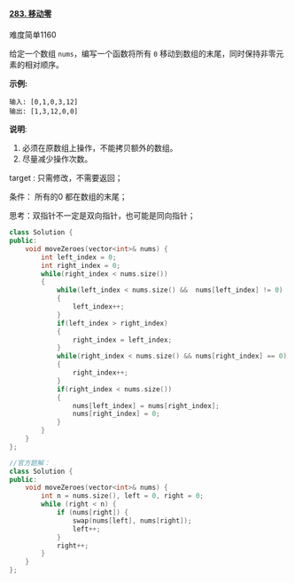 #### [283. 移动零](https://leetcode-cn.com/problems/move-zeroes/)

难度简单1160

给定一个数组 `nums`，编写一个函数将所有 `0` 移动到数组的末尾，同时保持非零元素的相对顺序。

**示例:**

```
输入: [0,1,0,3,12]
输出: [1,3,12,0,0]
```

**说明**:

1. 必须在原数组上操作，不能拷贝额外的数组。
2. 尽量减少操作次数。

target : 只需修改，不需要返回；

条件： 所有的0 都在数组的末尾；

思考：双指针不一定是双向指针，也可能是同向指针；

```cpp
class Solution {
public:
    void moveZeroes(vector<int>& nums) {
        int left_index = 0;
        int right_index = 0;
        while(right_index < nums.size())
        {
            while(left_index < nums.size() &&  nums[left_index] != 0)
            {
                left_index++;
            }
            if(left_index > right_index)
            {
                right_index = left_index;
            }
            while(right_index < nums.size() && nums[right_index] == 0)
            { 
                right_index++;
            }
            if(right_index < nums.size())
            {
                nums[left_index] = nums[right_index];
                nums[right_index] = 0;
            }
        }
    }
};

//官方题解：
class Solution {
public:
    void moveZeroes(vector<int>& nums) {
        int n = nums.size(), left = 0, right = 0;
        while (right < n) {
            if (nums[right]) {
                swap(nums[left], nums[right]);
                left++;
            }
            right++;
        }
    }
};

```

